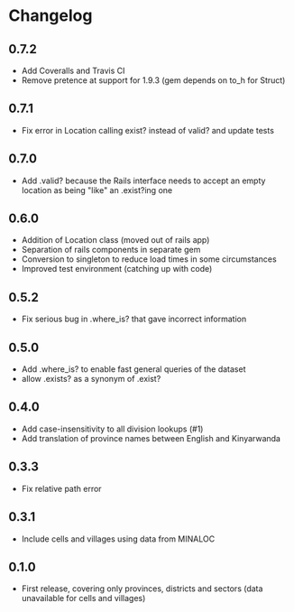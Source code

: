 # Changelog

## 0.7.2

 * Add Coveralls and Travis CI
 * Remove pretence at support for 1.9.3 (gem depends on to_h for Struct)

## 0.7.1

 * Fix error in Location calling exist? instead of valid? and update tests

## 0.7.0

 * Add .valid? because the Rails interface needs to accept an empty location as being "like" an .exist?ing one

## 0.6.0

 * Addition of Location class (moved out of rails app)
 * Separation of rails components in separate gem
 * Conversion to singleton to reduce load times in some circumstances
 * Improved test environment (catching up with code)

## 0.5.2
 * Fix serious bug in .where_is? that gave incorrect information

## 0.5.0
 * Add .where_is? to enable fast general queries of the dataset
 * allow .exists? as a synonym of .exist?

## 0.4.0
 * Add case-insensitivity to all division lookups (#1)
 * Add translation of province names between English and Kinyarwanda

## 0.3.3
 * Fix relative path error
 
## 0.3.1
 * Include cells and villages using data from MINALOC

## 0.1.0
 * First release, covering only provinces, districts and sectors (data unavailable for cells and villages)
